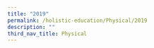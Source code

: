 ```yaml
---
title: "2019"
permalink: /holistic-education/Physical/2019
description: ""
third_nav_title: Physical
---
```

